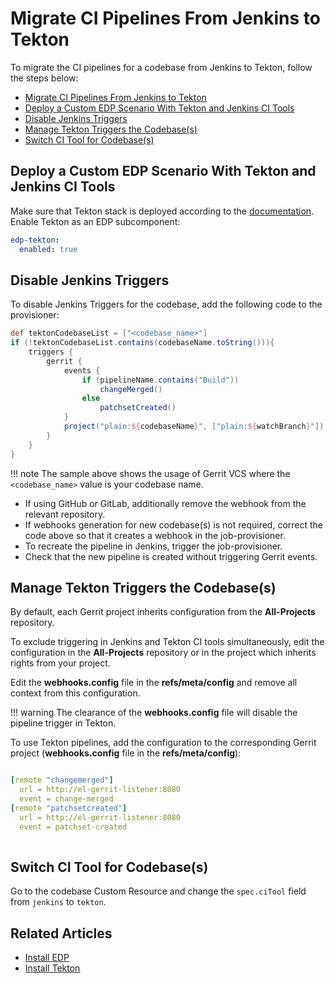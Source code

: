 # Migrate CI Pipelines From Jenkins to Tekton

To migrate the CI pipelines for a codebase from Jenkins to Tekton, follow the steps below:

- [Migrate CI Pipelines From Jenkins to Tekton](#migrate-ci-pipelines-from-jenkins-to-tekton)
- [Deploy a Custom EDP Scenario With Tekton and Jenkins CI Tools](#deploy-a-custom-edp-scenario-with-tekton-and-jenkins-ci-tools)
- [Disable Jenkins Triggers](#disable-jenkins-triggers)
- [Manage Tekton Triggers the Codebase(s)](#manage-tekton-triggers-the-codebases)
- [Switch CI Tool for Codebase(s)](#switch-ci-tool-for-codebases)

## Deploy a Custom EDP Scenario With Tekton and Jenkins CI Tools

Make sure that Tekton stack is deployed according to the [documentation](../operator-guide/prerequisites.md#edp-installation-scenarios).
Enable Tekton as an EDP subcomponent:

```yaml title="values.yaml"
edp-tekton:
  enabled: true
```

## Disable Jenkins Triggers

To disable Jenkins Triggers for the codebase, add the following code to the provisioner:

```groovy title="job-provisioner"
def tektonCodebaseList = ["<codebase_name>"]
if (!tektonCodebaseList.contains(codebaseName.toString())){
    triggers {
        gerrit {
            events {
                if (pipelineName.contains("Build"))
                    changeMerged()
                else
                    patchsetCreated()
            }
            project("plain:${codebaseName}", ["plain:${watchBranch}"])
        }
    }
}
```

!!! note
    The sample above shows the usage of Gerrit VCS where the `<codebase_name>` value is your codebase name.

* If using GitHub or GitLab, additionally remove the webhook from the relevant repository.
* If webhooks generation for new codebase(s) is not required, correct the code above so that it creates a webhook in the job-provisioner.
* To recreate the pipeline in Jenkins, trigger the job-provisioner.
* Check that the new pipeline is created without triggering Gerrit events.

## Manage Tekton Triggers the Codebase(s)

By default, each Gerrit project inherits configuration from the **All-Projects** repository.

To exclude triggering in Jenkins and Tekton CI tools simultaneously, edit the configuration in the **All-Projects** repository or in the project which inherits rights from your project.

Edit the **webhooks.config** file in the **refs/meta/config** and remove all context from this configuration.

!!! warning
    The clearance of the **webhooks.config** file will disable the pipeline trigger in Tekton.

To use Tekton pipelines, add the configuration to the corresponding Gerrit project (**webhooks.config** file in the **refs/meta/config**):

```yaml title="webhooks.config"

[remote "changemerged"]
  url = http://el-gerrit-listener:8080
  event = change-merged
[remote "patchsetcreated"]
  url = http://el-gerrit-listener:8080
  event = patchset-created
  
```

## Switch CI Tool for Codebase(s)

Go to the codebase Custom Resource and change the `spec.ciTool` field from `jenkins` to `tekton`.

## Related Articles
* [Install EDP](install-edp.md)
* [Install Tekton](install-tekton.md)